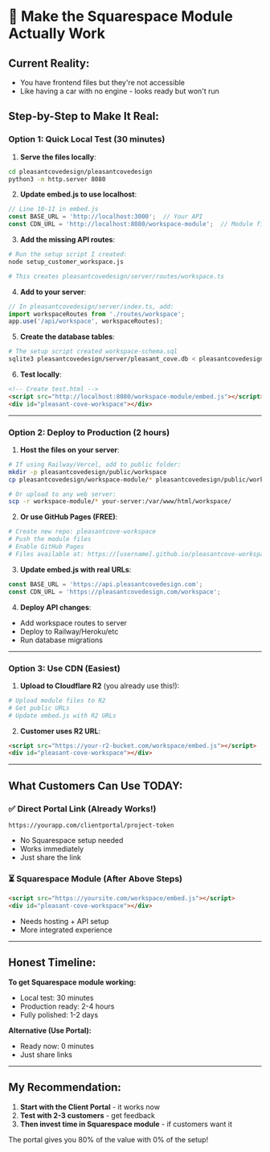 # 🔧 Make the Squarespace Module Actually Work

## Current Reality:
- You have frontend files but they're not accessible
- Like having a car with no engine - looks ready but won't run

## Step-by-Step to Make It Real:

### Option 1: Quick Local Test (30 minutes)

1. **Serve the files locally**:
```bash
cd pleasantcovedesign/pleasantcovedesign
python3 -m http.server 8080
```

2. **Update embed.js to use localhost**:
```javascript
// Line 10-11 in embed.js
const BASE_URL = 'http://localhost:3000';  // Your API
const CDN_URL = 'http://localhost:8080/workspace-module';  // Module files
```

3. **Add the missing API routes**:
```bash
# Run the setup script I created:
node setup_customer_workspace.js

# This creates pleasantcovedesign/server/routes/workspace.ts
```

4. **Add to your server**:
```typescript
// In pleasantcovedesign/server/index.ts, add:
import workspaceRoutes from './routes/workspace';
app.use('/api/workspace', workspaceRoutes);
```

5. **Create the database tables**:
```bash
# The setup script created workspace-schema.sql
sqlite3 pleasantcovedesign/server/pleasant_cove.db < pleasantcovedesign/server/workspace-schema.sql
```

6. **Test locally**:
```html
<!-- Create test.html -->
<script src="http://localhost:8080/workspace-module/embed.js"></script>
<div id="pleasant-cove-workspace"></div>
```

---

### Option 2: Deploy to Production (2 hours)

1. **Host the files on your server**:
```bash
# If using Railway/Vercel, add to public folder:
mkdir -p pleasantcovedesign/public/workspace
cp pleasantcovedesign/workspace-module/* pleasantcovedesign/public/workspace/

# Or upload to any web server:
scp -r workspace-module/* your-server:/var/www/html/workspace/
```

2. **Or use GitHub Pages (FREE)**:
```bash
# Create new repo: pleasantcove-workspace
# Push the module files
# Enable GitHub Pages
# Files available at: https://[username].github.io/pleasantcove-workspace/
```

3. **Update embed.js with real URLs**:
```javascript
const BASE_URL = 'https://api.pleasantcovedesign.com';
const CDN_URL = 'https://pleasantcovedesign.com/workspace';
```

4. **Deploy API changes**:
- Add workspace routes to server
- Deploy to Railway/Heroku/etc
- Run database migrations

---

### Option 3: Use CDN (Easiest)

1. **Upload to Cloudflare R2** (you already use this!):
```bash
# Upload module files to R2
# Get public URLs
# Update embed.js with R2 URLs
```

2. **Customer uses R2 URL**:
```html
<script src="https://your-r2-bucket.com/workspace/embed.js"></script>
<div id="pleasant-cove-workspace"></div>
```

---

## What Customers Can Use TODAY:

### ✅ Direct Portal Link (Already Works!)
```
https://yourapp.com/clientportal/project-token
```
- No Squarespace setup needed
- Works immediately
- Just share the link

### ⏳ Squarespace Module (After Above Steps)
```html
<script src="https://yoursite.com/workspace/embed.js"></script>
<div id="pleasant-cove-workspace"></div>
```
- Needs hosting + API setup
- More integrated experience

---

## Honest Timeline:

**To get Squarespace module working:**
- Local test: 30 minutes
- Production ready: 2-4 hours
- Fully polished: 1-2 days

**Alternative (Use Portal):**
- Ready now: 0 minutes
- Just share links

---

## My Recommendation:

1. **Start with the Client Portal** - it works now
2. **Test with 2-3 customers** - get feedback
3. **Then invest time in Squarespace module** - if customers want it

The portal gives you 80% of the value with 0% of the setup!

